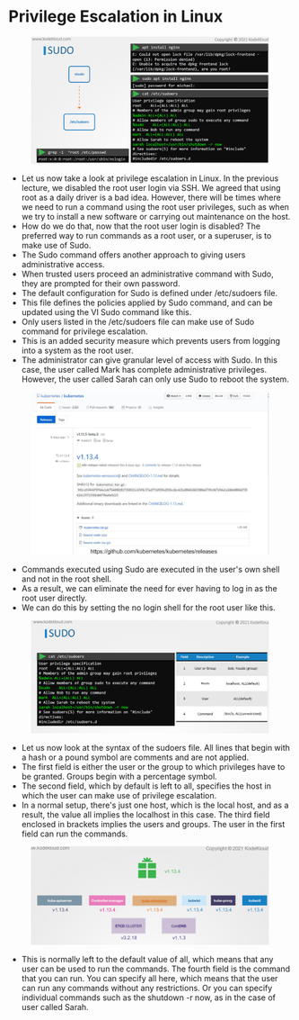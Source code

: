 # Privilege Escalation in Linux

<figure><img src="../.gitbook/assets/image (5) (1) (1) (1).png" alt=""><figcaption></figcaption></figure>

* Let us now take a look at privilege escalation in Linux. In the previous lecture, we disabled the root user login via SSH. We agreed that using root as a daily driver is a bad idea. However, there will be times where we need to run a command using the root user privileges, such as when we try to install a new software or carrying out maintenance on the host.
* How do we do that, now that the root user login is disabled? The preferred way to run commands as a root user, or a superuser, is to make use of Sudo.
* The Sudo command offers another approach to giving users administrative access.
* When trusted users proceed an administrative command with Sudo, they are prompted for their own password.
* The default configuration for Sudo is defined under /etc/sudoers file.
* This file defines the policies applied by Sudo command, and can be updated using the VI Sudo command like this.
* Only users listed in the /etc/sudoers file can make use of Sudo command for privilege escalation.
* This is an added security measure which prevents users from logging into a system as the root user.
* The administrator can give granular level of access with Sudo. In this case, the user called Mark has complete administrative privileges. However, the user called Sarah can only use Sudo to reboot the system.

<figure><img src="../.gitbook/assets/image (2) (1) (1) (1) (1).png" alt=""><figcaption></figcaption></figure>

* Commands executed using Sudo are executed in the user's own shell and not in the root shell.
* As a result, we can eliminate the need for ever having to log in as the root user directly.
* We can do this by setting the no login shell for the root user like this.

<figure><img src="../.gitbook/assets/image (1) (1) (1) (1) (1).png" alt=""><figcaption></figcaption></figure>

* Let us now look at the syntax of the sudoers file. All lines that begin with a hash or a pound symbol are comments and are not applied.
* The first field is either the user or the group to which privileges have to be granted. Groups begin with a percentage symbol.
* The second field, which by default is left to all, specifies the host in which the user can make use of privilege escalation.
* In a normal setup, there's just one host, which is the local host, and as a result, the value all implies the localhost in this case. The third field enclosed in brackets implies the users and groups. The user in the first field can run the commands.

<figure><img src="../.gitbook/assets/image (3) (1) (1) (1) (1).png" alt=""><figcaption></figcaption></figure>

* This is normally left to the default value of all, which means that any user can be used to run the commands. The fourth field is the command that you can run. You can specify all here, which means that the user can run any commands without any restrictions. Or you can specify individual commands such as the shutdown -r now, as in the case of user called Sarah.
